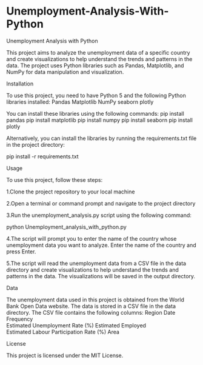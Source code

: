 # Unemployment-Analysis-With-Python
Unemployment Analysis with Python

This project aims to analyze the unemployment data of a specific country and create visualizations to help understand the trends and patterns in the data. The project uses Python libraries such as Pandas, Matplotlib, and NumPy for data manipulation and visualization.

Installation

To use this project, you need to have Python 5  and the following Python libraries installed:
Pandas
Matplotlib
NumPy
seaborn 
plotly

You can install these libraries using the following commands:
pip install pandas
pip install matplotlib
pip install numpy
pip install seaborn 
pip install plotly

Alternatively, you can install the libraries by running the requirements.txt file in the project directory:

pip install -r requirements.txt

Usage

To use this project, follow these steps:

1.Clone the project repository to your local machine

2.Open a terminal or command prompt and navigate to the project directory

3.Run the unemployment_analysis.py script using the following command:

python Unemployment_analysis_with_python.py

4.The script will prompt you to enter the name of the country whose unemployment data you want to analyze. Enter the name of the country and press Enter.

5.The script will read the unemployment data from a CSV file in the data directory and create visualizations to help understand the trends and patterns in the data. The visualizations will be saved in the output directory.

Data

The unemployment data used in this project is obtained from the World Bank Open Data website. The data is stored in a CSV file in the data directory. The CSV file contains the following columns:
Region
Date	
Frequency	
Estimated Unemployment Rate (%)	
Estimated Employed	
Estimated Labour Participation Rate (%)	
Area

License

This project is licensed under the MIT License. 
